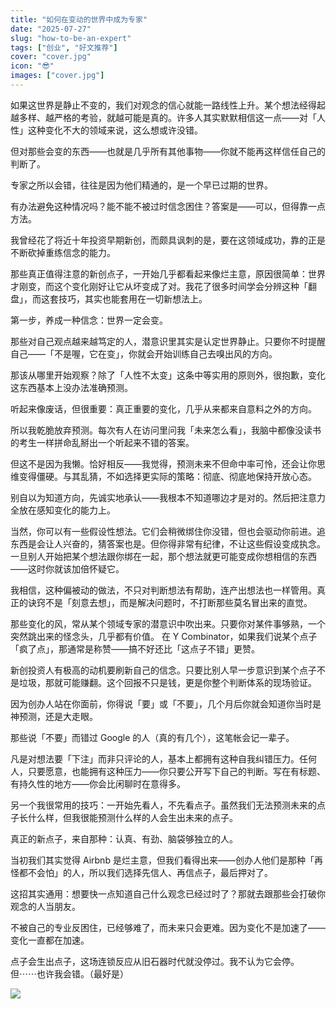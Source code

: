 ```yaml
---
title: "如何在变动的世界中成为专家"
date: "2025-07-27"
slug: "how-to-be-an-expert"
tags: ["创业", "好文推荐"]
cover: "cover.jpg"
icon: "😎"
images: ["cover.jpg"]
---
```

如果这世界是静止不变的，我们对观念的信心就能一路线性上升。某个想法经得起越多样、越严格的考验，就越可能是真的。许多人其实默默相信这一点——对「人性」这种变化不大的领域来说，这么想或许没错。



但对那些会变的东西——也就是几乎所有其他事物——你就不能再这样信任自己的判断了。



专家之所以会错，往往是因为他们精通的，是一个早已过期的世界。



有办法避免这种情况吗？能不能不被过时信念困住？答案是——可以，但得靠一点方法。



我曾经花了将近十年投资早期新创，而颇具讽刺的是，要在这领域成功，靠的正是不断砍掉重练信念的能力。



那些真正值得注意的新创点子，一开始几乎都看起来像烂主意，原因很简单：世界才刚变，而这个变化刚好让它从坏变成了对。我花了很多时间学会分辨这种「翻盘」，而这套技巧，其实也能套用在一切新想法上。



第一步，养成一种信念：世界一定会变。



那些对自己观点越来越笃定的人，潜意识里其实是认定世界静止。只要你不时提醒自己——「不是喔，它在变」，你就会开始训练自己去嗅出风的方向。



那该从哪里开始观察？除了「人性不太变」这条中等实用的原则外，很抱歉，变化这东西基本上没办法准确预测。



听起来像废话，但很重要：真正重要的变化，几乎从来都来自意料之外的方向。



所以我乾脆放弃预测。每次有人在访问里问我「未来怎么看」，我脑中都像没读书的考生一样拼命乱掰出一个听起来不错的答案。



但这不是因为我懒。恰好相反——我觉得，预测未来不但命中率可怜，还会让你思维变得僵硬。与其乱猜，不如选择更实际的策略：彻底、彻底地保持开放心态。



别自以为知道方向，先诚实地承认——我根本不知道哪边才是对的。然后把注意力全放在感知变化的能力上。



当然，你可以有一些假设性想法。它们会稍微绑住你没错，但也会驱动你前进。追东西是会让人兴奋的，猜答案也是。但你得非常有纪律，不让这些假设变成执念。
一旦别人开始把某个想法跟你绑在一起，那个想法就更可能变成你想相信的东西——这时你就该加倍怀疑它。



我相信，这种偏被动的做法，不只对判断想法有帮助，连产出想法也一样管用。真正的诀窍不是「刻意去想」，而是解决问题时，不打断那些莫名冒出来的直觉。



那些变化的风，常从某个领域专家的潜意识中吹出来。只要你对某件事够熟，一个突然跳出来的怪念头，几乎都有价值。
在 Y Combinator，如果我们说某个点子「疯了点」，那通常是称赞——搞不好还比「这点子不错」更赞。



新创投资人有极高的动机要刷新自己的信念。只要比别人早一步意识到某个点子不是垃圾，那就可能赚翻。这个回报不只是钱，更是你整个判断体系的现场验证。



因为创办人站在你面前，你得说「要」或「不要」，几个月后你就会知道你当时是神预测，还是大走眼。



那些说「不要」而错过 Google 的人（真的有几个），这笔帐会记一辈子。



凡是对想法要「下注」而非只评论的人，基本上都拥有这种自我纠错压力。任何人，只要愿意，也能拥有这种压力——你只要公开写下自己的判断。写在有标题、有持久性的地方——你会比闲聊时在意得多。



另一个我很常用的技巧：一开始先看人，不先看点子。虽然我们无法预测未来的点子长什么样，但我很能预测什么样的人会生出未来的点子。



真正的新点子，来自那种：认真、有劲、脑袋够独立的人。



当初我们其实觉得 Airbnb 是烂主意，但我们看得出来——创办人他们是那种「再怪都不会怕」的人，所以我们选择先信人、再信点子，最后押对了。



这招其实通用：想要快一点知道自己什么观念已经过时了？那就去跟那些会打破你观念的人当朋友。



不被自己的专业反困住，已经够难了，而未来只会更难。因为变化不是加速了——变化一直都在加速。



点子会生出点子，这场连锁反应从旧石器时代就没停过。我不认为它会停。
但⋯⋯也许我会错。（最好是）




![](https://prod-files-secure.s3.us-west-2.amazonaws.com/112d0858-5090-4d34-a606-b75eb8d65fd2/46476355-9cf3-4e99-9b7a-3531bc426380/1000202064.png?X-Amz-Algorithm=AWS4-HMAC-SHA256&X-Amz-Content-Sha256=UNSIGNED-PAYLOAD&X-Amz-Credential=ASIAZI2LB4663V4CKERZ%2F20250823%2Fus-west-2%2Fs3%2Faws4_request&X-Amz-Date=20250823T211050Z&X-Amz-Expires=3600&X-Amz-Security-Token=IQoJb3JpZ2luX2VjENr%2F%2F%2F%2F%2F%2F%2F%2F%2F%2FwEaCXVzLXdlc3QtMiJFMEMCHzVXunui%2FKwiorszeSEnHGyfnTgKt46hHaSyH3o%2BkoQCIC3rZyzneNFz6U4uMscLk9KSGiHT8YYJYF%2BoBAwGaNRPKv8DCDMQABoMNjM3NDIzMTgzODA1IgzTLDiSDhIzR5BtksEq3AMoJRiTIyr1Nw9n89fqwV3kpqNDB08c7HElpuXbP%2BkJhDFrx9AZoqWpxUB8%2FkeKt%2Fk4qP9WBYa8IhUz855bSbQgJ5KSo0u6vT%2BeinRuxKBrXjYdqnKoJdO4hdkXd%2BezJwHCNkrfPkttuh1fCOCV31VmIS%2BTW9m85k%2FHuFZG2qf2SGSotH%2B3g1MBHfSaOJ4h6PQl31Az9Z1M%2BMob7X%2FEgpq1w19ZxHM5QiqtifyBEiWpJDwLrcST5HPjRg3lUhECfupye6%2Br42FKCgDPo7Gw%2B0yrS3UmlQ2xtNTbMd8WmIu3V4sRkYKEr1%2FjeVaQDLEzQ%2BXvMqZ57e6FJywALOjD%2BFTH%2FjNHwSsM6CKdrf9bRSDexsuFuqizO2iDNmYML3PQU7n%2BqkeAt4lngYKtIYa9zeCTMq2y5LyjV07gMdyyvG4xg5k3XPdPF8i7aEkzkWfPQsimkUaEENGoxv9V%2FHSETaMMl4XrcW54KOi2nGcqTX9KLFTgpVHSv0j%2BTfLpdBOl0GGo0BvXZwIh7SLnsWyhiUDtATs%2B6Wspxmw6YTb84ZOAtzx49JASXAiC4XkxcDzhIcaWIItzVrgV6SDJJTxbLqdwB6FHA7in8JVvg3irXOlYWuPUEoNdgoMQFJu9dDCjh6jFBjqnAZs1bYpvHm%2ByKLbrggiLZM1Uoadi6wrg1tbOUMfQ%2F9opf6GUuhK3PxjOjzl4O71ITCc9mbchUvTnMXmvx3kavvH1lckmPN0W6%2FhJMux4P1npHx5tmVZWTa5Y3xxIN81OZHXA%2BbBN8ga63jP3pz1%2B7OEwtxCI%2FR53C6fd3kCQ7nZU8wj8oFPvqOAdm5Sc%2FTZOojMQSP3XMGPWvtUyQsr%2FImq2f9fz%2FKkK&X-Amz-Signature=dfafa2d5faf9252082e5e27b0b994c095d2161f51b956bc727d064fc6be09ebd&X-Amz-SignedHeaders=host&x-amz-checksum-mode=ENABLED&x-id=GetObject)

